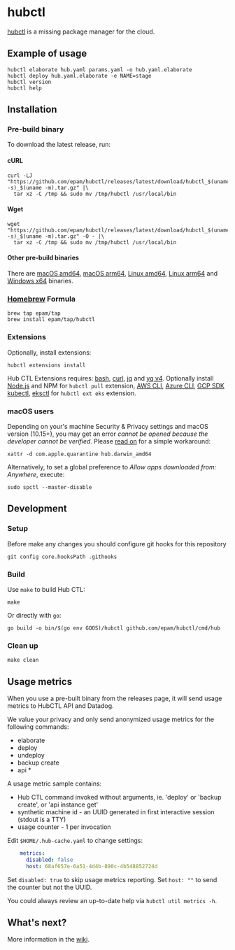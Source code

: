 # hubctl

[hubctl](https://superhub.io) is a missing package manager for the cloud.

## Example of usage

```shell
hubctl elaborate hub.yaml params.yaml -o hub.yaml.elaborate
hubctl deploy hub.yaml.elaborate -e NAME=stage
hubctl version
hubctl help
```

## Installation

### Pre-build binary

To download the latest release, run:

#### cURL

```shell
curl -LJ "https://github.com/epam/hubctl/releases/latest/download/hubctl_$(uname -s)_$(uname -m).tar.gz" |\
  tar xz -C /tmp && sudo mv /tmp/hubctl /usr/local/bin
```

#### Wget

```shell
wget "https://github.com/epam/hubctl/releases/latest/download/hubctl_$(uname -s)_$(uname -m).tar.gz" -O - |\
  tar xz -C /tmp && sudo mv /tmp/hubctl /usr/local/bin
```

#### Other pre-build binaries

There are [macOS amd64](https://github.com/epam/hubctl/releases/latest/download/hubctl_Darwin_arm64.tar.gz), [macOS arm64](https://github.com/epam/hubctl/releases/latest/download/hubctl_Darwin_x86_64.tar.gz), [Linux amd64](https://github.com/epam/hubctl/releases/latest/download/hubctl_Linux_arm64.tar.gz), [Linux arm64](https://github.com/epam/hubctl/releases/latest/download/hubctl_Linux_x86_64.tar.gz) and [Windows x64](https://github.com/epam/hubctl/releases/latest/download/hubctl_Windows_x86_64.zip) binaries.

### [Homebrew](https://brew.sh/) Formula

```shell
brew tap epam/tap
brew install epam/tap/hubctl
```

### Extensions

Optionally, install extensions:

```shell
hubctl extensions install
```

Hub CTL Extensions requires: [bash], [curl], [jq] and [yq v4].
Optionally install [Node.js] and NPM for `hubctl pull` extension, [AWS CLI], [Azure CLI], [GCP SDK] [kubectl], [eksctl] for `hubctl ext eks` extension.

### macOS users

Depending on your's machine Security & Privacy settings and macOS version (10.15+), you may get an error _cannot be opened because the developer cannot be verified_. Please [read on](https://github.com/hashicorp/terraform/issues/23033#issuecomment-542302933) for a simple workaround:

```shell
xattr -d com.apple.quarantine hub.darwin_amd64
```

Alternatively, to set a global preference to _Allow apps downloaded from: Anywhere_, execute:

```shell
sudo spctl --master-disable
```

## Development

### Setup

Before make any changes you should configure git hooks for this repository

```shell
git config core.hooksPath .githooks
```

### Build

Use `make` to build Hub CTL:

```shell
make
```

Or directly with `go`:

```shell
go build -o bin/$(go env GOOS)/hubctl github.com/epam/hubctl/cmd/hub
```

### Clean up

```shell
make clean
```

## Usage metrics

When you use a pre-built binary from the releases page, it will send usage metrics to HubCTL API and Datadog.

We value your privacy and only send anonymized usage metrics for the following commands:

- elaborate
- deploy
- undeploy
- backup create
- api *

A usage metric sample contains:

- Hub CTL command invoked without arguments, ie. 'deploy' or 'backup create', or 'api instance get'
- synthetic machine id - an UUID generated in first interactive session (stdout is a TTY)
- usage counter - 1 per invocation

Edit `$HOME/.hub-cache.yaml` to change settings:

```yaml
    metrics:
      disabled: false
      host: 68af657e-6a51-4d4b-890c-4b548852724d
```

Set `disabled: true` to skip usage metrics reporting.
Set `host: ""` to send the counter but not the UUID.

You could always review an up-to-date help via `hubctl util metrics -h`.

## What's next?

More information in the [wiki](https://github.com/epam/hubctl/wiki).

[AWS CLI]: https://aws.amazon.com/cli/
[Azure CLI]: https://docs.microsoft.com/en-us/cli/azure/
[GCP SDK]: https://cloud.google.com/sdk/docs/install
[kubectl]: https://kubernetes.io/docs/reference/kubectl/overview/
[eksctl]: https://eksctl.io
[jq]: https://stedolan.github.io/jq/
[yq v4]: https://github.com/mikefarah/yq
[Node.js]: https://nodejs.org
[bash]: https://www.gnu.org/software/bash
[curl]: https://curl.se
